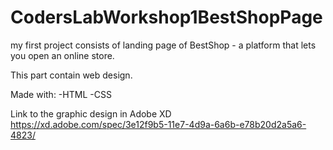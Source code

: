 # CodersLabWorkshop1BestShopPage
my first project consists of landing page of BestShop - a platform that lets you open an online store.

This part contain web design.

Made with:
-HTML
-CSS

Link to the graphic design in Adobe XD
https://xd.adobe.com/spec/3e12f9b5-11e7-4d9a-6a6b-e78b20d2a5a6-4823/